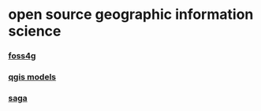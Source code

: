 # open source geographic information science
### [foss4g](foss4g.md)
### [qgis models](qgisModel.md)
### [saga](saga.md)
